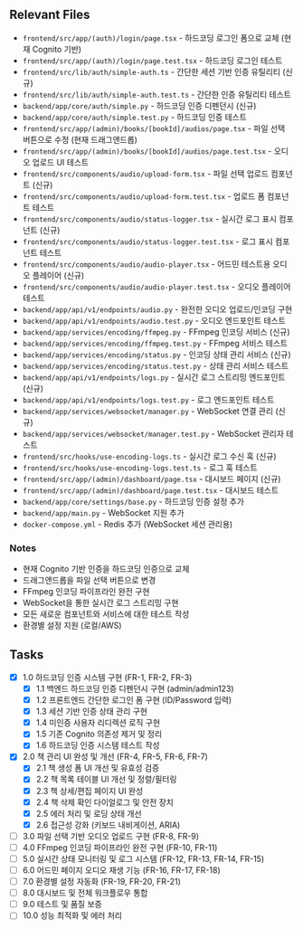 ## Relevant Files

- `frontend/src/app/(auth)/login/page.tsx` - 하드코딩 로그인 폼으로 교체 (현재 Cognito 기반)
- `frontend/src/app/(auth)/login/page.test.tsx` - 하드코딩 로그인 테스트
- `frontend/src/lib/auth/simple-auth.ts` - 간단한 세션 기반 인증 유틸리티 (신규)
- `frontend/src/lib/auth/simple-auth.test.ts` - 간단한 인증 유틸리티 테스트
- `backend/app/core/auth/simple.py` - 하드코딩 인증 디펜던시 (신규)
- `backend/app/core/auth/simple.test.py` - 하드코딩 인증 테스트
- `frontend/src/app/(admin)/books/[bookId]/audios/page.tsx` - 파일 선택 버튼으로 수정 (현재 드래그앤드롭)
- `frontend/src/app/(admin)/books/[bookId]/audios/page.test.tsx` - 오디오 업로드 UI 테스트
- `frontend/src/components/audio/upload-form.tsx` - 파일 선택 업로드 컴포넌트 (신규)
- `frontend/src/components/audio/upload-form.test.tsx` - 업로드 폼 컴포넌트 테스트
- `frontend/src/components/audio/status-logger.tsx` - 실시간 로그 표시 컴포넌트 (신규)
- `frontend/src/components/audio/status-logger.test.tsx` - 로그 표시 컴포넌트 테스트
- `frontend/src/components/audio/audio-player.tsx` - 어드민 테스트용 오디오 플레이어 (신규)
- `frontend/src/components/audio/audio-player.test.tsx` - 오디오 플레이어 테스트
- `backend/app/api/v1/endpoints/audio.py` - 완전한 오디오 업로드/인코딩 구현
- `backend/app/api/v1/endpoints/audio.test.py` - 오디오 엔드포인트 테스트
- `backend/app/services/encoding/ffmpeg.py` - FFmpeg 인코딩 서비스 (신규)
- `backend/app/services/encoding/ffmpeg.test.py` - FFmpeg 서비스 테스트
- `backend/app/services/encoding/status.py` - 인코딩 상태 관리 서비스 (신규)
- `backend/app/services/encoding/status.test.py` - 상태 관리 서비스 테스트
- `backend/app/api/v1/endpoints/logs.py` - 실시간 로그 스트리밍 엔드포인트 (신규)
- `backend/app/api/v1/endpoints/logs.test.py` - 로그 엔드포인트 테스트
- `backend/app/services/websocket/manager.py` - WebSocket 연결 관리 (신규)
- `backend/app/services/websocket/manager.test.py` - WebSocket 관리자 테스트
- `frontend/src/hooks/use-encoding-logs.ts` - 실시간 로그 수신 훅 (신규)
- `frontend/src/hooks/use-encoding-logs.test.ts` - 로그 훅 테스트
- `frontend/src/app/(admin)/dashboard/page.tsx` - 대시보드 페이지 (신규)
- `frontend/src/app/(admin)/dashboard/page.test.tsx` - 대시보드 테스트
- `backend/app/core/settings/base.py` - 하드코딩 인증 설정 추가
- `backend/app/main.py` - WebSocket 지원 추가
- `docker-compose.yml` - Redis 추가 (WebSocket 세션 관리용)

### Notes

- 현재 Cognito 기반 인증을 하드코딩 인증으로 교체
- 드래그앤드롭을 파일 선택 버튼으로 변경
- FFmpeg 인코딩 파이프라인 완전 구현
- WebSocket을 통한 실시간 로그 스트리밍 구현
- 모든 새로운 컴포넌트와 서비스에 대한 테스트 작성
- 환경별 설정 지원 (로컬/AWS)

## Tasks

- [x] 1.0 하드코딩 인증 시스템 구현 (FR-1, FR-2, FR-3)
  - [x] 1.1 백엔드 하드코딩 인증 디펜던시 구현 (admin/admin123)
  - [x] 1.2 프론트엔드 간단한 로그인 폼 구현 (ID/Password 입력)
  - [x] 1.3 세션 기반 인증 상태 관리 구현
  - [x] 1.4 미인증 사용자 리디렉션 로직 구현
  - [x] 1.5 기존 Cognito 의존성 제거 및 정리
  - [x] 1.6 하드코딩 인증 시스템 테스트 작성
- [x] 2.0 책 관리 UI 완성 및 개선 (FR-4, FR-5, FR-6, FR-7)
  - [x] 2.1 책 생성 폼 UI 개선 및 유효성 검증
  - [x] 2.2 책 목록 테이블 UI 개선 및 정렬/필터링
  - [x] 2.3 책 상세/편집 페이지 UI 완성
  - [x] 2.4 책 삭제 확인 다이얼로그 및 안전 장치
  - [x] 2.5 에러 처리 및 로딩 상태 개선
  - [x] 2.6 접근성 강화 (키보드 내비게이션, ARIA)
- [ ] 3.0 파일 선택 기반 오디오 업로드 구현 (FR-8, FR-9)
- [ ] 4.0 FFmpeg 인코딩 파이프라인 완전 구현 (FR-10, FR-11)
- [ ] 5.0 실시간 상태 모니터링 및 로그 시스템 (FR-12, FR-13, FR-14, FR-15)
- [ ] 6.0 어드민 페이지 오디오 재생 기능 (FR-16, FR-17, FR-18)
- [ ] 7.0 환경별 설정 자동화 (FR-19, FR-20, FR-21)
- [ ] 8.0 대시보드 및 전체 워크플로우 통합
- [ ] 9.0 테스트 및 품질 보증
- [ ] 10.0 성능 최적화 및 에러 처리
